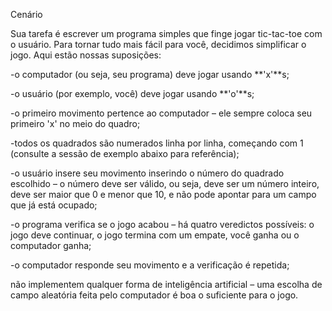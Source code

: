 Cenário

Sua tarefa é escrever um programa simples que finge jogar tic-tac-toe com o usuário. Para tornar tudo mais fácil para você, decidimos simplificar o jogo. Aqui estão nossas suposições:

-o computador (ou seja, seu programa) deve jogar usando **'x'**s;

-o usuário (por exemplo, você) deve jogar usando **'o'**s;

-o primeiro movimento pertence ao computador – ele sempre coloca seu primeiro 'x' no meio do quadro;

-todos os quadrados são numerados linha por linha, começando com 1 (consulte a sessão de exemplo abaixo para referência);

-o usuário insere seu movimento inserindo o número do quadrado escolhido – o número deve ser válido, ou seja, deve ser um número inteiro, deve ser maior que 0 e menor que 10, e não pode apontar para um campo que já está ocupado;

-o programa verifica se o jogo acabou – há quatro veredictos possíveis: o jogo deve continuar, o jogo termina com um empate, você ganha ou o computador ganha;

-o computador responde seu movimento e a verificação é repetida;

não implementem qualquer forma de inteligência artificial – uma escolha de campo aleatória feita pelo computador é boa o suficiente para o jogo.
